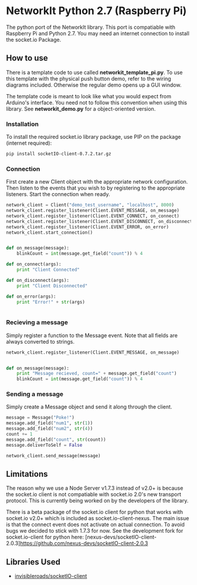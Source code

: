 # NetworkIt Python 2.7 (Raspberry Pi)

The python port of the NetworkIt library. This port is compatiable with Raspberry Pi and Python 2.7. You may need an internet connection to install the socket.io Package.


## How to use
There is a template code to use called **networkit_template_pi.py**. To use this template with the physical push button demo, refer to the wiring diagrams included. Otherwise the regular demo opens up a GUI window.

The template code is meant to look like what you would expect from Arduino's interface. You need not to follow this convention when using this library. See **networkit_demo.py** for a object-oriented version.

### Installation
To install the required socket.io library package, use PIP on the package (internet required):
```bash
pip install socketIO-client-0.7.2.tar.gz
```

### Connection
First create a new Client object with the appropriate network configuration. Then listen to the events that you wish to by registering to the appropriate listeners. Start the connection when ready.

```Python
network_client = Client("demo_test_username", "localhost", 8000)
network_client.register_listener(Client.EVENT_MESSAGE, on_message)
network_client.register_listener(Client.EVENT_CONNECT, on_connect)
network_client.register_listener(Client.EVENT_DISCONNECT, on_disconnect)
network_client.register_listener(Client.EVENT_ERROR, on_error)
network_client.start_connection()


def on_message(message):
    blinkCount = int(message.get_field("count")) % 4

def on_connect(args):
    print "Client Connected"

def on_disconnect(args):
    print "Client Disconnected"

def on_error(args):
    print "Error!" + str(args)
    
```

### Recieving a message
Simply register a function to the Message event. Note that all fields are always converted to strings.
```Python
network_client.register_listener(Client.EVENT_MESSAGE, on_message)


def on_message(message):
    print "Message recieved, count=" + message.get_field("count")
    blinkCount = int(message.get_field("count")) % 4

```


### Sending a message
Simply create a Message object and send it along through the client.
```Python
message = Message("Poke!")
message.add_field("num1", str(1))
message.add_field("num2", str(4))
count += 1
message.add_field("count", str(count))
message.deliverToSelf = False

network_client.send_message(message)
```

## Limitations
The reason why we use a Node Server v1.7.3 instead of v2.0+ is because the socket.io client is not compatiable with socket.io 2.0's new transport protocol. This is currently being worked on by the developers of the library. 

There is a beta package of the socket.io client for python that works with socket.io v2.0+ which is included as socket.io-client-nexus. The main issue is that the connect event does not activate on actual connection. To avoid bugs we decided to stick with 1.7.3 for now. See the development fork for socket.io-client for python here: [nexus-devs/socketIO-client-2.0.3]https://github.com/nexus-devs/socketIO-client-2.0.3


## Libraries Used
* [invisibleroads/socketIO-client](https://github.com/invisibleroads/socketIO-client)
